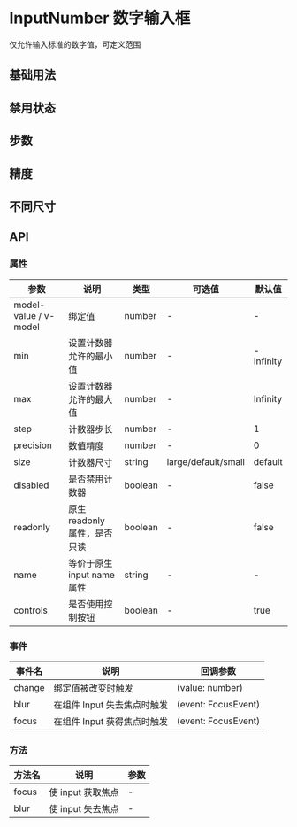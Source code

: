 # InputNumber 数字输入框

仅允许输入标准的数字值，可定义范围

## 基础用法

<demo src="../demos/input-number/input-number-01-basic.vue"></demo>

## 禁用状态

<demo src="../demos/input-number/input-number-02-disabled.vue"></demo>

## 步数

<demo src="../demos/input-number/input-number-03-step.vue"></demo>

## 精度

<demo src="../demos/input-number/input-number-04-precision.vue"></demo>

## 不同尺寸

<demo src="../demos/input-number/input-number-05-size.vue"></demo>

## API

### 属性

| 参数 | 说明 | 类型 | 可选值 | 默认值 |
|  ----  | ----  | ----  | ----  | ----  |
| model-value / v-model | 绑定值 | number | - | - |
| min | 设置计数器允许的最小值 | number | - | -Infinity |
| max | 设置计数器允许的最大值 | number | - | Infinity |
| step | 计数器步长 | number | - | 1 |
| precision | 数值精度 | number | - | 0 |
| size | 计数器尺寸 | string | large/default/small | default |
| disabled | 是否禁用计数器 | boolean | - | false |
| readonly | 原生 readonly 属性，是否只读 | boolean | - | false |
| name | 等价于原生 input name 属性 | string | - | - |
| controls | 是否使用控制按钮 | boolean | - | true |

### 事件

| 事件名 | 说明 | 回调参数 |
|  ----  | ----  | ----  |
| change | 绑定值被改变时触发 | (value: number) |
| blur | 在组件 Input 失去焦点时触发 | (event: FocusEvent) |
| focus | 在组件 Input 获得焦点时触发 | (event: FocusEvent) |

### 方法

| 方法名 | 说明 | 参数 |
|  ----  | ----  | ----  |
| focus | 使 input 获取焦点 | - |
| blur | 使 input 失去焦点 | - |